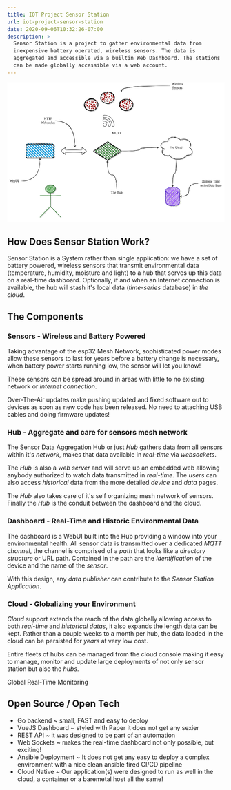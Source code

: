 ```yaml
---
title: IOT Project Sensor Station 
url: iot-project-sensor-station
date: 2020-09-06T10:32:26-07:00
description: >
  Sensor Station is a project to gather environmental data from
  inexpensive battery operated, wireless sensors. The data is 
  aggregated and accessible via a builtin Web Dashboard. The stations
  can be made globally accessible via a web account.
---
```



![](images/ss-diagram.png)

## How Does Sensor Station Work?

Sensor Station is a System rather than single application: we have a
set of battery powered, wireless sensors that transmit environmental
data (temperature, humidity, moisture and light) to a hub that serves
up this data on a real-time dashboard. Optionally, if and when an
Internet connection is available, the hub will stash it's local data
(_time-series_ database) in _the cloud_.

## The Components 

### Sensors - Wireless and Battery Powered

Taking advantage of the esp32 Mesh Network, sophisticated power modes
allow these sensors to last for years before a battery change is
necessary, when battery power starts running low, the sensor will let
you know!

These sensors can be spread around in areas with little to no existing
network or _internet connection_.

Over-The-Air updates make pushing updated and fixed software out to
devices as soon as new code has been released. No need to attaching
USB cables and doing firmware updates! 


### Hub - Aggregate and care for sensors mesh network

The Sensor Data Aggregation Hub or just _Hub_ gathers data from all
sensors within it's _network_, makes that data available in
_real-time_ via _websockets_. 

The _Hub_ is also a _web server_ and will serve up an embedded web
allowing anybody authorized to watch data transmitted in
_real-time_. The _users_ can also access _historical_ data from the
more detailed _device_ and _data_ pages.

The _Hub_ also takes care of it's self organizing mesh network of
sensors. Finally the _Hub_ is the conduit between the dashboard and
the cloud.

### Dashboard - Real-Time and Historic Environmental Data

The dashboard is a WebUI built into the Hub providing a window into
your environmental health. All sensor data is transmitted over a
dedicated _MQTT_ _channel_, the channel is comprised of a _path_ that
looks like a _directory structure_ or URL path. Contained in the path
are the _identification_ of the device and the name of the _sensor_.

With this design, any _data publisher_ can contribute to the _Sensor
Station Application_.

### Cloud - Globalizing your Environment

_Cloud_ support extends the reach of the data globally allowing access
to both _real-time_ and _historical datas_, it also expands the length
data can be kept. Rather than a couple weeks to a month per hub, the
data loaded in the cloud can be persisted for _years_ at very low
cost.

Entire fleets of hubs can be managed from the cloud console making it
easy to manage, monitor and update large deployments of not only
sensor station but also the _hubs_.

Global Real-Time Monitoring

## Open Source / Open Tech 

- Go backend ~ small, FAST and easy to deploy
- VueJS Dashboard ~ styled with Paper it does not get any sexier
- REST API ~ it was designed to be part of an automation
- Web Sockets ~ makes the real-time dashboard not only possible, but
  exciting! 
- Ansible Deployment ~ It does not get any easy to deploy a complex
  environment with a nice clean ansible fired CI/CD pipeline
- Cloud Native ~ Our application(s) were designed to run as well in
  the cloud, a container or a baremetal host all the same!
  
